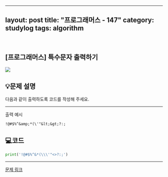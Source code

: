﻿
---
layout: post
title: "프로그래머스 - 147"
category: studylog
tags: algorithm
---

<br>

## [프로그래머스] 특수문자 출력하기


![](https://velog.velcdn.com/images/dlsdud9098/post/e1464da6-734f-4172-a5d3-8df73b71a328/image.png)


## 💡문제 설명






다음과 같이 출력하도록 코드를 작성해 주세요.






---




출력 예시




```
!@#$%^&amp;*(\'"&lt;&gt;?:;
```








## 💻코드
```python
print('!@#$%^&*(\\\'"<>?:;')
```


---


[문제 링크](https://school.programmers.co.kr/learn/courses/30/lessons/181948)

